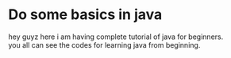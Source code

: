 # Do some basics in java
  hey guyz here i am having complete tutorial of java for beginners.
  <br>
  you all can see the codes for learning java from beginning.
